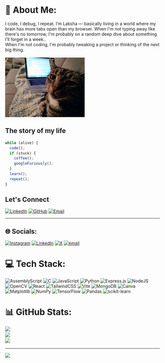 # 💫 About Me:
I code, I debug, I repeat. I’m Laksha — basically living in a world where my brain has more tabs open than my browser. When I'm not typing away like there's no tomorrow, I'm probably on a random deep dive about something I’ll forget in a week..<br> When I'm not coding, I'm probably tweaking a project or thinking of the next big thing.<br><br>
![Alt Text](github.jpg)

## The story of my life
```javascript
while (alive) {
  code();
  if (stuck) {
    coffee();
    googleFuriously();
  }
  learn();
  repeat();
}
```
## Let's Connect
[![LinkedIn](https://img.shields.io/badge/-LinkedIn-0077B5?style=flat&logo=linkedin)](https://linkedin.com/in/yourusername)
[![GitHub](https://img.shields.io/badge/-GitHub-181717?style=flat&logo=github)](https://github.com/yourusername)
[![Email](https://img.shields.io/badge/-Email-D14836?style=flat&logo=gmail)](mailto:your.email@example.com)

---

## 🌐 Socials:
[![Instagram](https://img.shields.io/badge/Instagram-%23E4405F.svg?logo=Instagram&logoColor=white)](https://instagram.com/exe.laksha) [![LinkedIn](https://img.shields.io/badge/LinkedIn-%230077B5.svg?logo=linkedin&logoColor=white)](https://linkedin.com/in/lakshari-shivakumar) [![X](https://img.shields.io/badge/X-black.svg?logo=X&logoColor=white)](https://x.com/exelaksha) [![email](https://img.shields.io/badge/Email-D14836?logo=gmail&logoColor=white)](mailto:lakshasrishivakumar@gmail.com) 

# 💻 Tech Stack:
![AssemblyScript](https://img.shields.io/badge/assembly%20script-%23000000.svg?style=for-the-badge&logo=assemblyscript&logoColor=white) ![C](https://img.shields.io/badge/c-%2300599C.svg?style=for-the-badge&logo=c&logoColor=white) ![JavaScript](https://img.shields.io/badge/javascript-%23323330.svg?style=for-the-badge&logo=javascript&logoColor=%23F7DF1E) ![Python](https://img.shields.io/badge/python-3670A0?style=for-the-badge&logo=python&logoColor=ffdd54) ![Express.js](https://img.shields.io/badge/express.js-%23404d59.svg?style=for-the-badge&logo=express&logoColor=%2361DAFB) ![NodeJS](https://img.shields.io/badge/node.js-6DA55F?style=for-the-badge&logo=node.js&logoColor=white) ![OpenCV](https://img.shields.io/badge/opencv-%23white.svg?style=for-the-badge&logo=opencv&logoColor=white) ![React](https://img.shields.io/badge/react-%2320232a.svg?style=for-the-badge&logo=react&logoColor=%2361DAFB) ![TailwindCSS](https://img.shields.io/badge/tailwindcss-%2338B2AC.svg?style=for-the-badge&logo=tailwind-css&logoColor=white) ![Vite](https://img.shields.io/badge/vite-%23646CFF.svg?style=for-the-badge&logo=vite&logoColor=white) ![MongoDB](https://img.shields.io/badge/MongoDB-%234ea94b.svg?style=for-the-badge&logo=mongodb&logoColor=white) ![Canva](https://img.shields.io/badge/Canva-%2300C4CC.svg?style=for-the-badge&logo=Canva&logoColor=white) ![Matplotlib](https://img.shields.io/badge/Matplotlib-%23ffffff.svg?style=for-the-badge&logo=Matplotlib&logoColor=black) ![NumPy](https://img.shields.io/badge/numpy-%23013243.svg?style=for-the-badge&logo=numpy&logoColor=white) ![TensorFlow](https://img.shields.io/badge/TensorFlow-%23FF6F00.svg?style=for-the-badge&logo=TensorFlow&logoColor=white) ![Pandas](https://img.shields.io/badge/pandas-%23150458.svg?style=for-the-badge&logo=pandas&logoColor=white) ![scikit-learn](https://img.shields.io/badge/scikit--learn-%23F7931E.svg?style=for-the-badge&logo=scikit-learn&logoColor=white)
# 📊 GitHub Stats:
![](https://github-readme-stats.vercel.app/api?username=lakshasri&theme=dark&hide_border=false&include_all_commits=true&count_private=true)<br/>
![](https://nirzak-streak-stats.vercel.app/?user=lakshasri&theme=dark&hide_border=false)<br/>
![](https://github-readme-stats.vercel.app/api/top-langs/?username=lakshasri&theme=dark&hide_border=false&include_all_commits=true&count_private=true&layout=compact)

---
[![](https://visitcount.itsvg.in/api?id=lakshasri&icon=2&color=5)](https://visitcount.itsvg.in)
